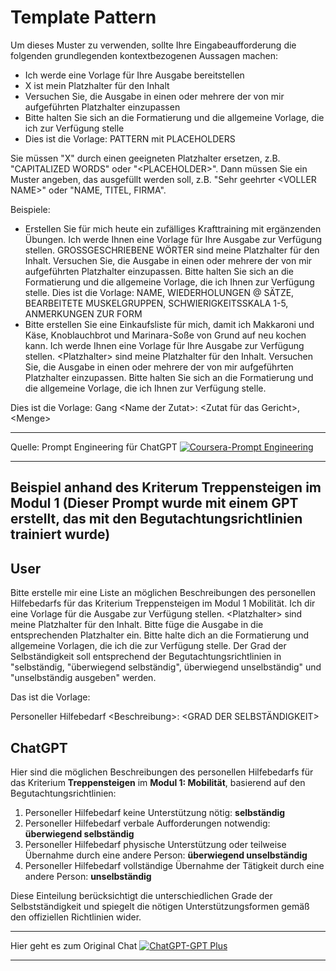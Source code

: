 # Template Pattern

Um dieses Muster zu verwenden, sollte Ihre Eingabeaufforderung die folgenden grundlegenden kontextbezogenen Aussagen machen:

- Ich werde eine Vorlage für Ihre Ausgabe bereitstellen
- X ist mein Platzhalter für den Inhalt
- Versuchen Sie, die Ausgabe in einen oder mehrere der von mir aufgeführten Platzhalter einzupassen
- Bitte halten Sie sich an die Formatierung und die allgemeine Vorlage, die ich zur Verfügung stelle
- Dies ist die Vorlage: PATTERN mit PLACEHOLDERS

Sie müssen "X" durch einen geeigneten Platzhalter ersetzen, z.B. "CAPITALIZED WORDS" oder "\<PLACEHOLDER\>". Dann müssen Sie ein Muster angeben, das ausgefüllt werden soll, z.B. "Sehr geehrter \<VOLLER NAME\>" oder "NAME, TITEL, FIRMA".

Beispiele:

- Erstellen Sie für mich heute ein zufälliges Krafttraining mit ergänzenden Übungen. Ich werde Ihnen eine Vorlage für Ihre Ausgabe zur Verfügung stellen. GROSSGESCHRIEBENE WÖRTER sind meine Platzhalter für den Inhalt. Versuchen Sie, die Ausgabe in einen oder mehrere der von mir aufgeführten Platzhalter einzupassen. Bitte halten Sie sich an die Formatierung und die allgemeine Vorlage, die ich Ihnen zur Verfügung stelle. Dies ist die Vorlage: NAME, WIEDERHOLUNGEN @ SÄTZE, BEARBEITETE MUSKELGRUPPEN, SCHWIERIGKEITSSKALA 1-5, ANMERKUNGEN ZUR FORM
- Bitte erstellen Sie eine Einkaufsliste für mich, damit ich Makkaroni und Käse, Knoblauchbrot und Marinara-Soße von Grund auf neu kochen kann. Ich werde Ihnen eine Vorlage für Ihre Ausgabe zur Verfügung stellen. \<Platzhalter\> sind meine Platzhalter für den Inhalt. Versuchen Sie, die Ausgabe in einen oder mehrere der von mir aufgeführten Platzhalter einzupassen. Bitte halten Sie sich an die Formatierung und die allgemeine Vorlage, die ich Ihnen zur Verfügung stelle.

Dies ist die Vorlage:
Gang \<Name der Zutat\>:
\<Zutat für das Gericht\>, \<Menge\>

---

Quelle: Prompt Engineering für ChatGPT [![Coursera-Prompt Engineering](https://img.shields.io/badge/Coursera-Prompt%20Engineering-0078D4)](https://www.coursera.org/learn/prompt-engineering/home/info)

---

## Beispiel anhand des Kriterum Treppensteigen im Modul 1 (Dieser Prompt wurde mit einem GPT erstellt, das mit den Begutachtungsrichtlinien trainiert wurde)

## User

Bitte erstelle mir eine Liste an möglichen Beschreibungen des personellen Hilfebedarfs für das Kriterium Treppensteigen im Modul 1 Mobilität. Ich dir eine Vorlage für die Ausgabe zur Verfügung stellen. \<Platzhalter\> sind meine Platzhalter für den Inhalt. Bitte füge die Ausgabe in die entsprechenden Platzhalter ein. Bitte halte dich an die Formatierung und allgemeine Vorlagen, die ich die zur Verfügung stelle. Der Grad der Selbständigkeit soll entsprechend der Begutachtungsrichtlinien in "selbständig, "überwiegend selbständig", überwiegend unselbständig" und "unselbständig ausgeben" werden.

Das ist die Vorlage:

Personeller Hilfebedarf \<Beschreibung\>: \<GRAD DER SELBSTÄNDIGKEIT\>

## ChatGPT

Hier sind die möglichen Beschreibungen des personellen Hilfebedarfs für das Kriterium **Treppensteigen** im **Modul 1: Mobilität**, basierend auf den Begutachtungsrichtlinien:

1. Personeller Hilfebedarf keine Unterstützung nötig: **selbständig**
2. Personeller Hilfebedarf verbale Aufforderungen notwendig: **überwiegend selbständig**
3. Personeller Hilfebedarf physische Unterstützung oder teilweise Übernahme durch eine andere Person: **überwiegend unselbständig**
4. Personeller Hilfebedarf vollständige Übernahme der Tätigkeit durch eine andere Person: **unselbständig**

Diese Einteilung berücksichtigt die unterschiedlichen Grade der Selbstständigkeit und spiegelt die nötigen Unterstützungsformen gemäß den offiziellen Richtlinien wider.

---

Hier geht es zum Original Chat [![ChatGPT-GPT Plus](https://img.shields.io/badge/ChatGPT-GPT%20Plus-008080)](https://chat.openai.com/share/75900bbb-089f-4505-a347-b341d1c9fa09)

---
